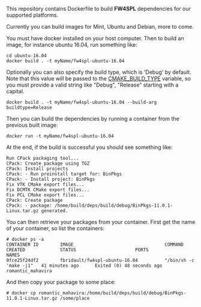This repository contains Dockerfile to build **FW4SPL** dependencies for our supported platforms.

Currently you can build images for Mint, Ubuntu and Debian, more to come.

You must have docker installed on your host computer. Then to build an image, for instance ubuntu 16.04, run something like:
```
cd ubuntu-16.04
docker build . -t myName/fw4spl-ubuntu-16.04
```

Optionally you can also specify the build type, which is 'Debug' by default. 
Note that this value will be passed to the [CMAKE_BUILD_TYPE](https://cmake.org/cmake/help/v3.7/variable/CMAKE_BUILD_TYPE.html) variable, so you must provide a valid string like "Debug", "Release" starting with a capital. 
```
docker build . -t myName/fw4spl-ubuntu-16.04 --build-arg buildtype=Release
```
Then you can build the dependencies by running a container from the previous built image:

```
docker run -t myName/fw4spl-ubuntu-16.04
```

At the end, if the build is successful you should see something like:

```
Run CPack packaging tool...
CPack: Create package using TGZ
CPack: Install projects
CPack: - Run preinstall target for: BinPkgs
CPack: - Install project: BinPkgs
Fix VTK CMake export files...
Fix DCMTK CMake export files...
Fix PCL CMake export files...
CPack: Create package
CPack: - package: /home/build/deps/build/debug/BinPkgs-11.0.1-Linux.tar.gz generated.
```

You can then retrieve your packages from your container. First get the name of your container, so list the containers:

```
# docker ps -a
CONTAINER ID        IMAGE                                  COMMAND                  CREATED             STATUS                      PORTS               NAMES
0fce25f24df2        fbridault/fw4spl-ubuntu-16.04          "/bin/sh -c 'make -j1"   41 minutes ago      Exited (0) 48 seconds ago                       romantic_mahavira
```

And then copy your package to some place:

```
# docker cp romantic_mahavira:/home/build/deps/build/debug/BinPkgs-11.0.1-Linux.tar.gz /some/place
```
